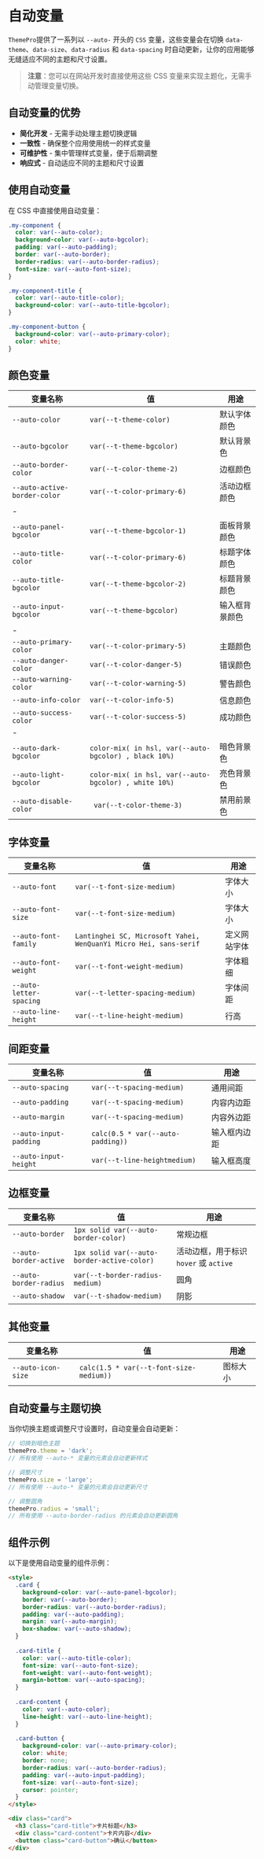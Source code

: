 # 自动变量

`ThemePro`提供了一系列以 `--auto-` 开头的 `CSS` 变量，这些变量会在切换 `data-theme`、`data-size`、`data-radius` 和 `data-spacing` 时自动更新，让你的应用能够无缝适应不同的主题和尺寸设置。


> **注意**：您可以在网站开发时直接使用这些 CSS 变量来实现主题化，无需手动管理变量切换。

 

## 自动变量的优势

- **简化开发** - 无需手动处理主题切换逻辑
- **一致性** - 确保整个应用使用统一的样式变量
- **可维护性** - 集中管理样式变量，便于后期调整
- **响应式** - 自动适应不同的主题和尺寸设置

## 使用自动变量

在 CSS 中直接使用自动变量：

```css
.my-component {
  color: var(--auto-color);
  background-color: var(--auto-bgcolor);
  padding: var(--auto-padding);
  border: var(--auto-border);
  border-radius: var(--auto-border-radius);
  font-size: var(--auto-font-size);
}

.my-component-title {
  color: var(--auto-title-color);
  background-color: var(--auto-title-bgcolor);
}

.my-component-button {
  background-color: var(--auto-primary-color);
  color: white;
}
```

## 颜色变量

| 变量名称  | 值  | 用途 |
| ---- | ---- | --- |
| `--auto-color` | `var(--t-theme-color)` | 默认字体颜色 |
| `--auto-bgcolor` | `var(--t-theme-bgcolor)` | 默认背景色 |
| `--auto-border-color` | `var(--t-color-theme-2)` | 边框颜色 |
| `--auto-active-border-color` | `var(--t-color-primary-6)` | 活动边框颜色 |
| - |||
| `--auto-panel-bgcolor` | `var(--t-theme-bgcolor-1)` | 面板背景颜色 |
| `--auto-title-color` | `var(--t-color-primary-6)` | 标题字体颜色 |
| `--auto-title-bgcolor` | `var(--t-theme-bgcolor-2)` | 标题背景颜色
| `--auto-input-bgcolor` | `var(--t-theme-bgcolor)` | 输入框背景颜色 |
| - |||
| `--auto-primary-color` | `var(--t-color-primary-5)` | 主题颜色 |
| `--auto-danger-color` | `var(--t-color-danger-5)` | 错误颜色 |
| `--auto-warning-color` | `var(--t-color-warning-5)` | 警告颜色 |
| `--auto-info-color` | `var(--t-color-info-5)` | 信息颜色 |
| `--auto-success-color` | `var(--t-color-success-5)` | 成功颜色 |
| - |||
| `--auto-dark-bgcolor` | `color-mix( in hsl, var(--auto-bgcolor) , black 10%)` | 暗色背景色 |
| `--auto-light-bgcolor` | `color-mix( in hsl, var(--auto-bgcolor) , white 10%)` | 亮色背景色 |
| `--auto-disable-color` | ` var(--t-color-theme-3)` | 禁用前景色 |

<demo html="autovars-colors.html"></demo>

## 字体变量

| 变量名称  | 值  | 用途 |
| ---- | ---- | --- |
| `--auto-font` | `var(--t-font-size-medium)` | 字体大小 |
| `--auto-font-size` | `var(--t-font-size-medium)` | 字体大小 |
| `--auto-font-family` | `Lantinghei SC, Microsoft Yahei, WenQuanYi Micro Hei, sans-serif` | 定义网站字体 |
| `--auto-font-weight` | `var(--t-font-weight-medium)` | 字体粗细 |
| `--auto-letter-spacing` | `var(--t-letter-spacing-medium)` | 字体间距 |
| `--auto-line-height` | `var(--t-line-height-medium)` | 行高 |

<demo html="autovars-font.html"></demo>


## 间距变量

| 变量名称  | 值  | 用途 |
| ---- | ---- | --- |
| `--auto-spacing` | `var(--t-spacing-medium)` | 通用间距  |
| `--auto-padding` | `var(--t-spacing-medium)` | 内容内边距 |
| `--auto-margin` | `var(--t-spacing-medium)` | 内容外边距 |
| `--auto-input-padding` | `calc(0.5 * var(--auto-padding))` | 输入框内边距 |
| `--auto-input-height` | `var(--t-line-heightmedium)` | 输入框高度 |

## 边框变量

| 变量名称  | 值  | 用途 |
| ---- | ---- | --- |
| `--auto-border` | `1px solid var(--auto-border-color)` | 常规边框 |
| `--auto-border-active` | `1px solid var(--auto-border-active-color)` | 活动边框，用于标识 `hover` 或 `active` |
| `--auto-border-radius` | `var(--t-border-radius-medium)` | 圆角 |
| `--auto-shadow` | `var(--t-shadow-medium)` | 阴影 |

## 其他变量

| 变量名称  | 值  | 用途 |
| ---- | ---- | --- |
| `--auto-icon-size` | `calc(1.5 * var(--t-font-size-medium))` | 图标大小 |

## 自动变量与主题切换

当你切换主题或调整尺寸设置时，自动变量会自动更新：

```js
// 切换到暗色主题
themePro.theme = 'dark';
// 所有使用 --auto-* 变量的元素会自动更新样式

// 调整尺寸
themePro.size = 'large';
// 所有使用 --auto-* 变量的元素会自动更新尺寸

// 调整圆角
themePro.radius = 'small';
// 所有使用 --auto-border-radius 的元素会自动更新圆角
```

## 组件示例

以下是使用自动变量的组件示例：

```html
<style>
  .card {
    background-color: var(--auto-panel-bgcolor);
    border: var(--auto-border);
    border-radius: var(--auto-border-radius);
    padding: var(--auto-padding);
    margin: var(--auto-margin);
    box-shadow: var(--auto-shadow);
  }
  
  .card-title {
    color: var(--auto-title-color);
    font-size: var(--auto-font-size);
    font-weight: var(--auto-font-weight);
    margin-bottom: var(--auto-spacing);
  }
  
  .card-content {
    color: var(--auto-color);
    line-height: var(--auto-line-height);
  }
  
  .card-button {
    background-color: var(--auto-primary-color);
    color: white;
    border: none;
    border-radius: var(--auto-border-radius);
    padding: var(--auto-input-padding);
    font-size: var(--auto-font-size);
    cursor: pointer;
  }
</style>

<div class="card">
  <h3 class="card-title">卡片标题</h3>
  <div class="card-content">卡片内容</div>
  <button class="card-button">确认</button>
</div>
```



